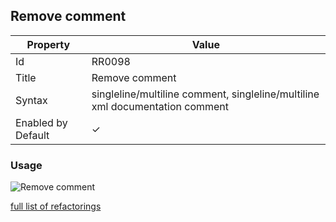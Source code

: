 ## Remove comment

| Property | Value |
| -------- | ----- |
| Id | RR0098 |
| Title | Remove comment |
| Syntax | singleline/multiline comment, singleline/multiline xml documentation comment |
| Enabled by Default | &#x2713; |

### Usage

![Remove comment](../../images/refactorings/RemoveComment.png)

[full list of refactorings](Refactorings.md)